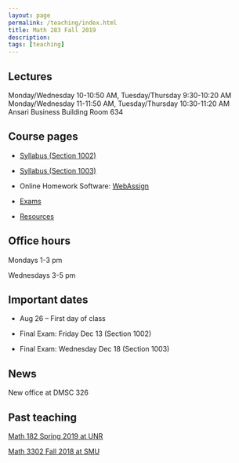 ```yaml
---
layout: page
permalink: /teaching/index.html
title: Math 283 Fall 2019
description: 
tags: [teaching]
---
```


## Lectures 

Monday/Wednesday 10-10:50 AM, Tuesday/Thursday    9:30-10:20 AM <br /> 
Monday/Wednesday 11-11:50 AM, Tuesday/Thursday   10:30-11:20 AM <br />
Ansari Business Building Room 634

## Course pages

* <a href="https://unr.canvaslms.com/courses/43992"> Syllabus (Section 1002)</a>

* <a href="https://unr.canvaslms.com/courses/43996"> Syllabus (Section 1003)</a>

* Online Homework Software: [WebAssign](https://www.webassign.net/)

* <a href="/teaching/math283f19/exams/index.html">Exams</a>

* <a href="/teaching/math283f19/resources/index.html">Resources</a>


## Office hours 

Mondays 1-3 pm <br /> 

Wednesdays 3-5 pm 

## Important dates

* Aug 26 – First day of class

* Final Exam: Friday Dec 13 (Section 1002) 
 
* Final Exam: Wednesday Dec 18 (Section 1003) 


## News

New office at DMSC 326

## Past teaching

<a href="/teaching/math182s19/index.html">Math 182 Spring 2019 at UNR</a>

<a href="/teaching/math3302f18/index.html">Math 3302 Fall 2018 at SMU</a>












